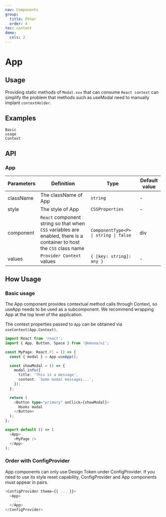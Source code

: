 ```yaml
---
nav: Components
group:
  title: Other
  order: 4
toc: content
demo:
  cols: 2
---
```


# App

## Usage

Providing static methods of `Modal.xxx` that can consume `React context` can simplify the problem that methods such as useModal need to manually implant `contextHolder`.

## Examples

<code src="../../packages/ui/examples/app/basic.tsx" description="Get modal base instance.">Basic usage</code>  
<code src="../../packages/ui/examples/app/context.tsx" description="The context properties passed to `App` can be obtained via `useContext(App.Context)`.">Context</code>

## API

### App

| **Parameters** | **Definition** | **Type** | **Default value** |
| --- | --- | --- | --- |
| className | The className of App | `string` | - |
| style | The style of App | `CSSProperties` | - |
| component | `React` component string so that when `CSS` variables are enabled, there is a container to host the `CSS` class name | `ComponentType<P> \| string \| false` | div |
| values | `Provider Context` values | `{ [key: string]: any }` | - |

## How Usage

### Basic usage

The App component provides contextual method calls through Context, so useApp needs to be used as a subcomponent. We recommend wrapping App at the top level of the application.

The context properties passed to `App` can be obtained via `useContext(App.Context)`.

```ts
import React from 'react';
import { App, Button, Space } from '@emooa/ui';

const MyPage: React.FC = () => {
  const { modal } = App.useApp();

  const showModal = () => {
    modal.info({
      title: 'This is a message',
      content: `Some modal messages...`,
    });
  };

  return (
    <Button type="primary" onClick={showModal}>
      Hooks modal
    </Button>
  );
};

export default () => (
  <App>
    <MyPage />
  </App>
);
```

### Order with ConfigProvider

App components can only use Design Token under ConfigProvider. If you need to use its style reset capability, ConfigProvider and App components must appear in pairs.

```js
<ConfigProvider theme={{ ... }}>
  <App>
    ...
  </App>
</ConfigProvider>
```
